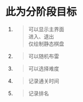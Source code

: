 # 此为分阶段目标 
1. > 可以显示主界面  
    > 进入、退出  
    > 仅绘制静态棋盘  
2. > 可以随机布雷  
    > 
3. > 可以选择难度  
4. > 记录通关时间  
5. > 记录排名  